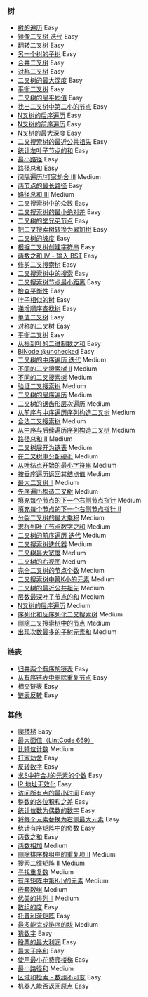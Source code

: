 ### 树

* [树的遍历](./BTT.scala) Easy
* [镜像二叉树 迭代](./Leetcode_Interview_27.scala) Easy
* [翻转二叉树](./Leetcode_226_Tree.scala) Easy
* [另一个树的子树](./Leetcode_572_Tree.scala) Easy
* [合并二叉树](./Leetcode_617_Tree.scala) Easy
* [对称二叉树](./Leetcode_101_Tree.scala) Easy
* [二叉树的最大深度](./Leetcode_104_Tree.scala) Easy
* [平衡二叉树](./Leetcode_110_Tree.scala) Easy
* [二叉树的层平均值](./Leetcode_637_Tree.scala) Easy
* [找出二叉树中第二小的节点](./Leetcode_671_Tree.scala) Easy
* [N叉树的后序遍历](./LeetCode_590.scala) Easy
* [N叉树的前序遍历](./Leetcode_589.scala) Easy
* [N叉树的最大深度](./Leetcode_559.scala) Easy
* [二叉搜索树的最近公共祖先](./Leetcode_235.scala) Easy
* [统计左叶子节点的和](./Leetcode_404_Tree.scala) Easy
* [最小路径](./Leetcode_111_Tree.scala) Easy
* [路径总和](./Leetcode_112_Tree.scala) Easy
* [间隔遍历/打家劫舍 III](./Leetcode_337_Tree.scala) Medium
* [两节点的最长路径](./Leetcode_543_Tree.scala) Easy
* [路径总和 III](./Leetcode_437_Tree.scala) Medium
* [二叉搜索树中的众数](./Leetcode_501.scala) Easy
* [二叉搜索树的最小绝对差](./Leetcode_530.scala) Easy
* [二叉树的堂兄弟节点](./Leetcode_993.scala) Easy
* [把二叉搜索树转换为累加树](./Leetcode_538.scala) Easy
* [二叉树的坡度](./Leetcode_563.scala) Easy
* [根据二叉树创建字符串](./Leetcode_606.scala) Easy
* [两数之和 IV - 输入 BST](./Leetcode_653.scala) Easy
* [修剪二叉搜索树](./Leetcode_669.scala) Easy
* [二叉搜索树中的搜索](./Leetcode_700.scala) Easy
* [二叉搜索树节点最小距离](./Leetcode_783.scala) Easy
* [检查平衡性](./Leetcode_Interview_0404.scala) Easy
* [叶子相似的树](./Leetcode_872.scala) Easy
* [递增顺序查找树](./Leetcode_897.scala) Easy
* [单值二叉树](./Leetcode_965.scala) Easy
* [对称的二叉树](./Leetcode_JZ_28.scala) Easy
* [平衡二叉树](./Leetcode_JZ_55_2.scala) Easy
* [从根到叶的二进制数之和](./Leetcode_1022.scala) Easy
* [BiNode @unchecked](./Leetcode_Interview_17_12.scala) Easy
* [二叉树的中序遍历 迭代](./Leetcode_94.scala) Medium
* [不同的二叉搜索树 II](./Leetcode_95.scala) Medium
* [不同的二叉搜索树](./Leetcode_96.scala) Medium
* [验证二叉搜索树](./Leetcode_98.scala) Medium
* [二叉树的层序遍历](./Leetcode_102.scala) Medium
* [二叉树的锯齿形层次遍历](./Leetcode_103.scala) Medium
* [从前序与中序遍历序列构造二叉树](./Leetcode_105.scala) Medium
* [合法二叉搜索树](./Leetcode_Interview_0405.scala) Medium
* [从中序与后续遍历序列构造二叉树](./Leetcode_106.scala) Medium
* [路径总和 II](./Leetcode_113.scala) Medium
* [二叉树展开为链表](./Leetcode_114.scala) Medium
* [在二叉树中分配硬币](./Leetcode_979.scala) Medium
* [从叶结点开始的最小字符串](./Leetcode_988.scala) Medium
* [按垂序遍历返回其结点值](./Leetcode_987.scala) Medium
* [最大二叉树 II](./Leetcode_998.scala) Medium
* [先序遍历构造二叉树](./Leetcode_1008.scala) Medium
* [填充每个节点的下一个右侧节点指针](./Leetcode_116.scala) Medium
* [填充每个节点的下一个右侧节点指针 II](./Leetcode_117.scala)
* [分裂二叉树的最大乘积](./Leetcode_1339.scala) Medium
* [求根到叶子节点数字之和](./Leetcode_129.scala) Medium
* [二叉树的前序遍历 迭代](./Leetcode_129.scala) Medium
* [二叉搜索树迭代器](./Leetcode_173.scala) Medium
* [二叉树最大宽度](./Leetcode_662.scala) Medium
* [二叉树的右视图](./Leetcode_199.scala) Medium
* [完全二叉树的节点个数](./Leetcode_222.scala) Medium
* [二叉搜索树中第K小的元素](./Leetcode_230.scala) Medium
* [二叉树的最近公共祖先](./Leetcode_236.scala) Medium
* [层数最深叶子节点的和](./Leetcode_1302.scala) Medium
* [N叉树的层序遍历](./Leetcode_429.scala) Medium
* [序列化和反序列化二叉搜索树](./Leetcode_449.scala) Medium
* [删除二叉搜索树中的节点](./Leetcode_450.scala) Medium
* [出现次数最多的子树元素和](./Leetcode_508.scala) Medium

### 链表

* [归并两个有序的链表](./Leetcode_21_ListNode.scala) Easy
* [从有序链表中删除重复节点](./Leetcode_83_ListNode.scala) Easy
* [相交链表](./Leetcode_160_ListNode.scala) Easy
* [链表反转](./Leetcode_206_ListNode.scala) Easy

### 其他

* [爬楼梯](./Leetcode_70.scala) Easy
* [最大面值（LintCode 669）](./CoinChange.scala)
* [比特位计数](Leetcode_338.scala) Medium
* [打家劫舍](./Leetcdoe_198.scala) Easy
* [反转数字](./Leetcode_7.scala) Easy
* [求S中符合J的元素的个数](./Leetcode_771.scala) Easy
* [IP 地址无效化](./Leetcode_1108.scala) Easy 
* [访问所有点的最小时间](./Leetcode_1266.scala) Easy   
* [整数的各位积和之差](./Leetcode_1281.scala) Easy
* [统计位数为偶数的数字](./Leetcode_1295.scala) Easy  
* [将每个元素替换为右侧最大元素](./Leetcode_1299.scala) Easy  
* [统计有序矩阵中的负数](./Leetcode_1351.scala) Easy   
* [两数之和](./Leetcode_1_Array.scala) Easy  
* [两数相加](./Leetcode_2_ListNode.scala) Medium  
* [删除排序数组中的重复项 II](./Leetcode_80_Array.scala) Medium
* [搜索二维矩阵 II](./Leetcode_240_Array.scala) Medium
* [寻找重复数](./Leetcode_287_Array.scala) Medium
* [有序矩阵中第K小的元素](./Leetcode_378_Array.scala) Medium
* [嵌套数组](./Leetcode_565_Array.scala) Medium
* [优美的排列 II](./Leetcode_667_Array.scala) Medium
* [数组的度](./Leetcode_697_Array.scala) Easy
* [托普利茨矩阵](./Leetcode_766_Array.scala) Easy
* [最多能完成排序的块](./Leetcode_769_Array.scala) Medium 
* [猜数字](Leetcode_LCP_1.scala) Easy  
* [股票的最大利润](./Leetcode_121.scala) Easy
* [最大子序和](./Leetcode_53.scala) Easy
* [使用最小花费爬楼梯](./Leetcode_746.scala) Easy  
* [最小路径和](./Leetcode_64.scala) Medium
* [区域和检索 - 数组不可变](Leetcode_303.scala) Easy
* [机器人能否返回原点](./Leetcode_657.scala) Easy